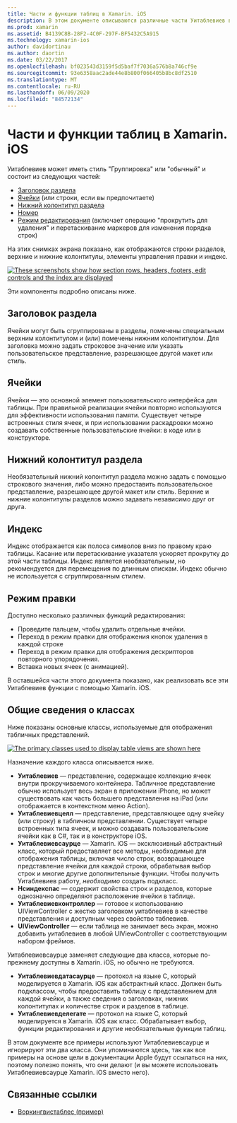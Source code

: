 ```yaml
---
title: Части и функции таблиц в Xamarin. iOS
description: В этом документе описываются различные части Уитаблевиев в iOS. В нем рассматриваются заголовки разделов, ячейки, нижние колонтитулы разделов, индекс и режим редактирования.
ms.prod: xamarin
ms.assetid: B4139C8B-28F2-4C0F-297F-BF5432C5A915
ms.technology: xamarin-ios
author: davidortinau
ms.author: daortin
ms.date: 03/22/2017
ms.openlocfilehash: bf023543d3159f5d5baf7f7036a576b8a746cf9e
ms.sourcegitcommit: 93e6358aac2ade44e8b800f066405b8bc8df2510
ms.translationtype: MT
ms.contentlocale: ru-RU
ms.lasthandoff: 06/09/2020
ms.locfileid: "84572134"
---
```

# <a name="table-parts-and-functionality-in-xamarinios"></a>Части и функции таблиц в Xamarin. iOS

Уитаблевиев может иметь стиль "Группировка" или "обычный" и состоит из следующих частей:

- [Заголовок раздела](#Section_Header)
- [Ячейки](#Cells) (или строки, если вы предпочитаете)
- [Нижний колонтитул раздела](#Section_Footer)
- [Номер](#Index)
- [Режим редактирования](#Edit_Features) (включает операцию "прокрутить для удаления" и перетаскивание маркеров для изменения порядка строк) 

На этих снимках экрана показано, как отображаются строки разделов, верхние и нижние колонтитулы, элементы управления правки и индекс.

 [![](table-parts-and-functionality-images/image1a.png "These screenshots show how section rows, headers, footers, edit controls and the index are displayed")](table-parts-and-functionality-images/image1a.png#lightbox)

Эти компоненты подробно описаны ниже.

<a name="Section_Header"></a>

## <a name="section-header"></a>Заголовок раздела

Ячейки могут быть сгруппированы в разделы, помечены специальным верхним колонтитулом и (или) помечены нижним колонтитулом. Для заголовка можно задать строковое значение или указать пользовательское представление, разрешающее другой макет или стиль.

<a name="Cells"></a>

## <a name="cells"></a>Ячейки

Ячейки — это основной элемент пользовательского интерфейса для таблицы. При правильной реализации ячейки повторно используются для эффективности использования памяти. Существует четыре встроенных стиля ячеек, и при использовании раскадровки можно создавать собственные пользовательские ячейки: в коде или в конструкторе.

<a name="Section_Footer"></a>

## <a name="section-footer"></a>Нижний колонтитул раздела

Необязательный нижний колонтитул раздела можно задать с помощью строкового значения, либо можно предоставить пользовательское представление, разрешающее другой макет или стиль. Верхние и нижние колонтитулы разделов можно задавать независимо друг от друга.

<a name="Index"></a>

## <a name="index"></a>Индекс

Индекс отображается как полоса символов вниз по правому краю таблицы.
Касание или перетаскивание указателя ускоряет прокрутку до этой части таблицы. Индекс является необязательным, но рекомендуется для перемещения по длинным спискам. Индекс обычно не используется с сгруппированным стилем.

<a name="Edit_Features"></a>

## <a name="editing-mode"></a>Режим правки

Доступно несколько различных функций редактирования:

- Проведите пальцем, чтобы удалить отдельные ячейки.
- Переход в режим правки для отображения кнопок удаления в каждой строке 
- Переход в режим правки для отображения дескрипторов повторного упорядочения. 
- Вставка новых ячеек (с анимацией).

В оставшейся части этого документа показано, как реализовать все эти Уитаблевиев функции с помощью Xamarin. iOS.

## <a name="classes-overview"></a>Общие сведения о классах

Ниже показаны основные классы, используемые для отображения табличных представлений.

[![](table-parts-and-functionality-images/classdiagram.png "The primary classes used to display table views are shown here")](table-parts-and-functionality-images/classdiagram.png#lightbox)

Назначение каждого класса описывается ниже.

- **Уитаблевиев** — представление, содержащее коллекцию ячеек внутри прокручиваемого контейнера. Табличное представление обычно использует весь экран в приложении iPhone, но может существовать как часть большего представления на iPad (или отображается в контекстном меню Action). 
- **Уитаблевиевцелл** — представление, представляющее одну ячейку (или строку) в табличном представлении. Существует четыре встроенных типа ячеек, и можно создавать пользовательские ячейки как в C#, так и в конструкторе iOS. 
- **Уитаблевиевсаурце** — Xamarin. iOS — эксклюзивный абстрактный класс, который предоставляет все методы, необходимые для отображения таблицы, включая число строк, возвращающее представление ячейки для каждой строки, обрабатывая выбор строк и многие другие дополнительные функции. Чтобы получить Уитаблевиев работу, *необходимо* создать подкласс. 
- **Нсиндекспас** — содержит свойства строк и разделов, которые однозначно определяют расположение ячейки в таблице. 
- **Уитаблевиевконтроллер** — готовое к использованию UIViewController с жестко заголовком уитаблевиев в качестве представления и доступным через свойство таблевиев. 
- **UIViewController** — если таблица не занимает весь экран, можно добавить уитаблевиев в любой UIViewController с соответствующим набором фреймов. 

Уитаблевиевсаурце заменяет следующие два класса, которые по-прежнему доступны в Xamarin. iOS, но обычно не требуются.

- **Уитаблевиевдатасаурце** — протокол на языке C, который моделируется в Xamarin. iOS как абстрактный класс. Должен быть подклассом, чтобы предоставить таблицу с представлением для каждой ячейки, а также сведения о заголовках, нижних колонтитулах и количестве строк и разделов в таблице. 
- **Уитаблевиевделегате** — протокол на языке C, который моделируется в Xamarin. iOS как класс. Обрабатывает выбор, функции редактирования и другие необязательные функции таблиц. 

В этом документе все примеры используют Уитаблевиевсаурце и игнорируют эти два класса. Они упоминаются здесь, так как все примеры на основе цели в документации Apple будут ссылаться на них, поэтому полезно понять, что они делают (и вы можете использовать Уитаблевиевсаурце Xamarin. iOS вместо него).

## <a name="related-links"></a>Связанные ссылки

- [Воркингвистаблес (пример)](https://docs.microsoft.com/samples/xamarin/ios-samples/workingwithtables)
